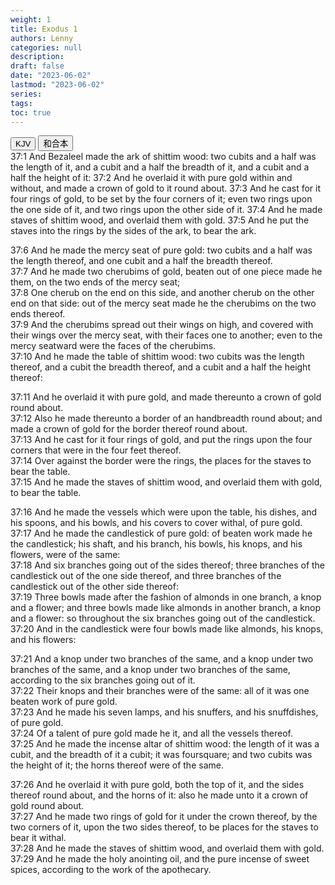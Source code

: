 ```yaml
---
weight: 1
title: Exodus 1
authors: Lenny
categories: null
description: 
draft: false
date: "2023-06-02"
lastmod: "2023-06-02"
series: 
tags: 
toc: true
---
```


<!--more-->

<!-- Tab links -->
<div class="tab">
  <button class="tablinks active" onclick="tablabel(event, 'english')">KJV</button>
  <button class="tablinks" onclick="tablabel(event, 'chinese')">和合本</button>
  
</div>

<!-- Tab content -->
<div id="english" class="tabcontent" style="display:block">
37:1 And Bezaleel made the ark of shittim wood: two cubits and a half was the length of it, and a cubit and a half the breadth of it, and a cubit and a half the height of it:  
37:2 And he overlaid it with pure gold within and without, and made a crown of gold to it round about.  
37:3 And he cast for it four rings of gold, to be set by the four corners of it; even two rings upon the one side of it, and two rings upon the other side of it.  
37:4 And he made staves of shittim wood, and overlaid them with gold.  
37:5 And he put the staves into the rings by the sides of the ark, to bear the ark.  

37:6 And he made the mercy seat of pure gold: two cubits and a half was the length thereof, and one cubit and a half the breadth thereof.  
37:7 And he made two cherubims of gold, beaten out of one piece made he them, on the two ends of the mercy seat;  
37:8 One cherub on the end on this side, and another cherub on the other end on that side: out of the mercy seat made he the cherubims on the two ends thereof.  
37:9 And the cherubims spread out their wings on high, and covered with their wings over the mercy seat, with their faces one to another; even to the mercy seatward were the faces of the cherubims.  
37:10 And he made the table of shittim wood: two cubits was the length thereof, and a cubit the breadth thereof, and a cubit and a half the height thereof:  

37:11 And he overlaid it with pure gold, and made thereunto a crown of gold round about.  
37:12 Also he made thereunto a border of an handbreadth round about; and made a crown of gold for the border thereof round about.  
37:13 And he cast for it four rings of gold, and put the rings upon the four corners that were in the four feet thereof.  
37:14 Over against the border were the rings, the places for the staves to bear the table.  
37:15 And he made the staves of shittim wood, and overlaid them with gold, to bear the table.  

37:16 And he made the vessels which were upon the table, his dishes, and his spoons, and his bowls, and his covers to cover withal, of pure gold.  
37:17 And he made the candlestick of pure gold: of beaten work made he the candlestick; his shaft, and his branch, his bowls, his knops, and his flowers, were of the same:  
37:18 And six branches going out of the sides thereof; three branches of the candlestick out of the one side thereof, and three branches of the candlestick out of the other side thereof:  
37:19 Three bowls made after the fashion of almonds in one branch, a knop and a flower; and three bowls made like almonds in another branch, a knop and a flower: so throughout the six branches going out of the candlestick.  
37:20 And in the candlestick were four bowls made like almonds, his knops, and his flowers:  

37:21 And a knop under two branches of the same, and a knop under two branches of the same, and a knop under two branches of the same, according to the six branches going out of it.  
37:22 Their knops and their branches were of the same: all of it was one beaten work of pure gold.  
37:23 And he made his seven lamps, and his snuffers, and his snuffdishes, of pure gold.  
37:24 Of a talent of pure gold made he it, and all the vessels thereof.  
37:25 And he made the incense altar of shittim wood: the length of it was a cubit, and the breadth of it a cubit; it was foursquare; and two cubits was the height of it; the horns thereof were of the same.  

37:26 And he overlaid it with pure gold, both the top of it, and the sides thereof round about, and the horns of it: also he made unto it a crown of gold round about.  
37:27 And he made two rings of gold for it under the crown thereof, by the two corners of it, upon the two sides thereof, to be places for the staves to bear it withal.  
37:28 And he made the staves of shittim wood, and overlaid them with gold.  
37:29 And he made the holy anointing oil, and the pure incense of sweet spices, according to the work of the apothecary.  

</div>


<div id="chinese" class="tabcontent">

</div>


